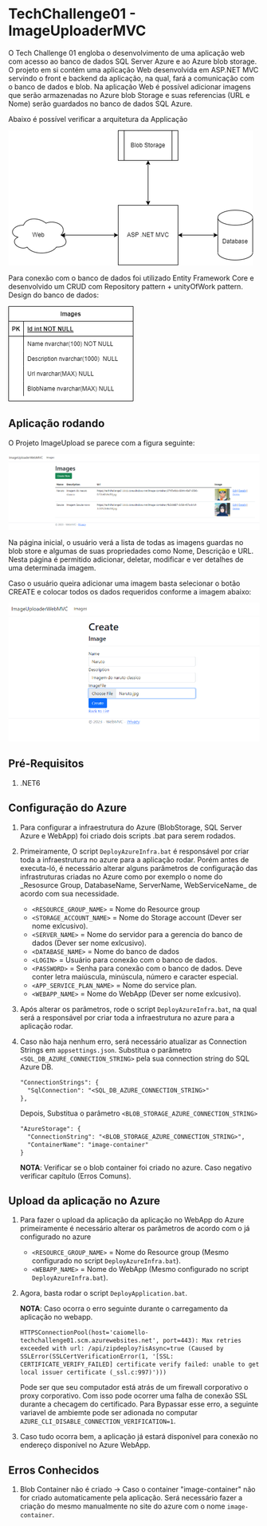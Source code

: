 # TechChallenge01 - ImageUploaderMVC

O Tech Challenge 01 engloba o desenvolvimento de uma aplicação web com acesso ao banco de dados SQL Server Azure e ao Azure blob storage. O projeto em si contém uma aplicação Web desenvolvida em ASP.NET MVC servindo o front e backend da aplicação, na qual, fará a comunicação com o banco de dados e blob. Na aplicação Web é possível
adicionar imagens que serão armazenadas no Azure blob Storage e suas referencias (URL e Nome) serão guardados no banco de dados SQL Azure.


Abaixo é possível verificar a arquitetura da Applicação

![ImageUploaderMVC Arquitetura](Documents/Arquitetura.drawio.png)


Para conexão com o banco de dados foi utilizado Entity Framework Core e desenvolvido um CRUD com Repository pattern + unityOfWork pattern. Design do banco de dados:

![ImageUploaderMVC Banco de Dados](Documents/BancoDeDados.drawio.png)


 ## Aplicação rodando
 
O Projeto ImageUpload se parece com a figura seguinte:

![ImageUploaderMVC home page screenshot](Documents/HomeView.png)

Na página inicial, o usuário verá a lista de todas as imagens guardas no blob store e algumas de suas propriedades como Nome, Descrição e URL.
Nesta página é permitido adicionar, deletar, modificar e ver detalhes de uma determinada imagem.

Caso o usuário queira adicionar uma imagem basta selecionar o botão CREATE e colocar todos os dados requeridos conforme a imagem abaixo:

![ImageUploaderMVC Create page screenshot](Documents/CreateView.png)


## Pré-Requisitos
1. .NET6

## Configuração do Azure
1. Para configurar a infraestrutura do Azure (BlobStorage, SQL Server Azure e WebApp) foi criado dois scripts .bat para serem rodados.
1. Primeiramente, O script `DeployAzureInfra.bat` é responsável por criar toda a infraestrutura no azure para a aplicação rodar. Porém antes de executa-ló, é necessário alterar alguns parâmetros de configuração das infrastruturas criadas no Azure como por exemplo o nome do \_Resosurce Group, DatabaseName, ServerName, WebServiceName\_ de acordo com sua necessidade.
    - `<RESOURCE_GROUP_NAME>` = Nome do Resource group
    - `<STORAGE_ACCOUNT_NAME>` = Nome do Storage account (Dever ser nome exlcusivo).
    - `<SERVER_NAME>` = Nome do servidor para a gerencia do banco de dados (Dever ser nome exlcusivo).
    - `<DATABASE_NAME>` = Nome do banco de dados
    - `<LOGIN>` = Usuário para conexão com o banco de dados.
    - `<PASSWORD>` = Senha para conexão com o banco de dados. Deve conter letra maiúscula, minúscula, número e caracter especial.
    - `<APP_SERVICE_PLAN_NAME>` = Nome do service plan.
    - `<WEBAPP_NAME>` = Nome do WebApp (Dever ser nome exlcusivo).

1. Após alterar os parâmetros, rode o script `DeployAzureInfra.bat`, na qual será a responsável por criar toda a infraestrutura no azure para a aplicação rodar.

1. Caso não haja nenhum erro, será necessário atualizar as Connection Strings em `appsettings.json`.
    Substitua o parâmetro `<SQL_DB_AZURE_CONNECTION_STRING>` pela sua connection string do SQL Azure DB.
    ```
    "ConnectionStrings": {
      "SqlConnection": "<SQL_DB_AZURE_CONNECTION_STRING>"
    },
    ```
    
    Depois, Substitua o parâmetro `<BLOB_STORAGE_AZURE_CONNECTION_STRING>`
    ```
    "AzureStorage": {
      "ConnectionString": "<BLOB_STORAGE_AZURE_CONNECTION_STRING>",
      "ContainerName": "image-container"
    }
    ```
    __NOTA__: Verificar se o blob container foi criado no azure. Caso negativo verificar capítulo (Erros Comuns). 

## Upload da aplicação no Azure
1. Para fazer o upload da aplicação da aplicação no WebApp do Azure primeiramente é necessário alterar os parâmetros de acordo com o já configurado no azure
    - `<RESOURCE_GROUP_NAME>` = Nome do Resource group (Mesmo configurado no script `DeployAzureInfra.bat`).
    - `<WEBAPP_NAME>` = Nome do WebApp (Mesmo configurado no script `DeployAzureInfra.bat`).

1. Agora, basta rodar o script `DeployApplication.bat`.

    __NOTA__: Caso ocorra o erro seguinte durante o carregamento da aplicação no webapp. 
    ```
    HTTPSConnectionPool(host='caiomello-techchallenge01.scm.azurewebsites.net', port=443): Max retries exceeded with url: /api/zipdeploy?isAsync=true (Caused by SSLError(SSLCertVerificationError(1, '[SSL: CERTIFICATE_VERIFY_FAILED] certificate verify failed: unable to get local issuer certificate (_ssl.c:997)')))
    ```
    Pode ser que seu computador está atrás de um firewall corporativo o proxy corporativo. Com isso pode ocorrer uma falha de conexão SSL durante a checagem do certificado.
    Para Bypassar esse erro, a seguinte variavel de ambiemte pode ser adionada no computar `AZURE_CLI_DISABLE_CONNECTION_VERIFICATION=1`.
    
2. Caso tudo ocorra bem, a aplicação já estará disponível para conexão no endereço disponível no Azure WebApp.


## Erros Conhecidos
1. Blob Container não é criado -> Caso o container "image-container" não for criado automaticamente pela aplicação. Será necessário fazer a criação do mesmo manualmente no site do azure com o nome `image-container`.